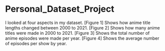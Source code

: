 # Personal_Dataset_Project
I looked at four aspects in my dataset.
 [Figure 1]  Shows how anime title lengths changed between 2000 to 2021. 
 [Figure 2]  Shows how many anime titles were made in 2000 to 2021. 
 [Figure 3]  Shows the total number of anime episodes were made per year. 
 [Figure 4]  Shows the average number of episodes per show by year. 
